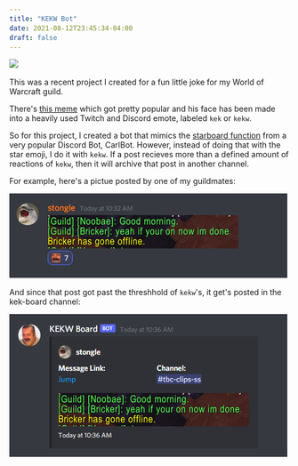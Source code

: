 ```yaml
---
title: "KEKW Bot"
date: 2021-08-12T23:45:34-04:00
draft: false
---
```

<link rel="stylesheet" type="text/css" href="/css/links.css" />
<div class="projectLinks">
    <a href="https://github.com/faalqt/kekw-bot" target="_blank"><img src="/icons/github.svg"></a>
</div>


This was a recent project I created for a fun little joke for my World of Warcraft guild.

There's [this meme](https://www.youtube.com/watch?v=WDiB4rtp1qw) which got pretty popular and his face has been made into a heavily used Twitch and Discord emote, labeled `kek` or `kekw`. 

So for this project, I created a bot that mimics the [starboard function](https://docs.carl.gg/utilities/starboard/) from a very popular Discord Bot, CarlBot. However, instead of doing that with the star emoji, I do it with `kekw`. If a post recieves more than a defined amount of reactions of `kekw`, then it will archive that post in another channel.


For example, here's a pictue posted by one of my guildmates: 

![Post in random channel](img/kekd_post.png#center)

And since that post got past the threshhold of `kekw`'s, it get's posted in the kek-board channel:

![Gets posted to kek-board](img/kek_board_post.png#center)